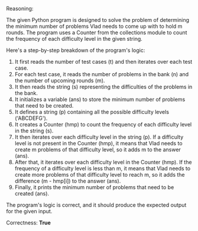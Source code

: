 Reasoning:

The given Python program is designed to solve the problem of determining the minimum number of problems Vlad needs to come up with to hold m rounds. The program uses a Counter from the collections module to count the frequency of each difficulty level in the given string.

Here's a step-by-step breakdown of the program's logic:

1. It first reads the number of test cases (t) and then iterates over each test case.
2. For each test case, it reads the number of problems in the bank (n) and the number of upcoming rounds (m).
3. It then reads the string (s) representing the difficulties of the problems in the bank.
4. It initializes a variable (ans) to store the minimum number of problems that need to be created.
5. It defines a string (p) containing all the possible difficulty levels ('ABCDEFG').
6. It creates a Counter (hmp) to count the frequency of each difficulty level in the string (s).
7. It then iterates over each difficulty level in the string (p). If a difficulty level is not present in the Counter (hmp), it means that Vlad needs to create m problems of that difficulty level, so it adds m to the answer (ans).
8. After that, it iterates over each difficulty level in the Counter (hmp). If the frequency of a difficulty level is less than m, it means that Vlad needs to create more problems of that difficulty level to reach m, so it adds the difference (m - hmp[i]) to the answer (ans).
9. Finally, it prints the minimum number of problems that need to be created (ans).

The program's logic is correct, and it should produce the expected output for the given input.

Correctness: **True**